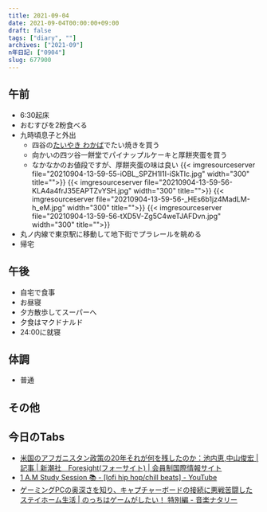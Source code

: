 ```yaml
---
title: 2021-09-04
date: 2021-09-04T00:00:00+09:00
draft: false
tags: ["diary", ""]
archives: ["2021-09"]
n年日記: ["0904"]
slug: 677900
---
```

## 午前
- 6:30起床
- おむすびを2粉食べる
- 九時頃息子と外出
  - 四谷の[たいやき わかば](http://www.246.ne.jp/~i-ozawa/)でたい焼きを買う
  - 向かいの四ツ谷一餅堂でパイナップルケーキと厚餅夾蛋を買う
  - なかなかのお値段ですが、厚餅夾蛋の味は良い
{{< imgresourceserver file="20210904-13-59-55-iOBL_SPZH1l1I-iSkTIc.jpg" width="300" title="">}}
{{< imgresourceserver file="20210904-13-59-56-KLA4a4frJ35EAPTZvYSH.jpg" width="300" title="">}}
{{< imgresourceserver file="20210904-13-59-56-_HEs6b1jz4MadLM-h_eM.jpg" width="300" title="">}}
{{< imgresourceserver file="20210904-13-59-56-tXD5V-Zg5C4weTJAFDvn.jpg" width="300" title="">}}
- 丸ノ内線で東京駅に移動して地下街でプラレールを眺める
- 帰宅
## 午後
- 自宅で食事
- お昼寝
- 夕方散歩してスーパーへ
- 夕食はマクドナルド
- 24:00に就寝
## 体調
- 普通
## その他
## 今日のTabs
- [米国のアフガニスタン政策の20年それが何を残したのか：池内恵,中山俊宏 | 記事 | 新潮社　Foresight(フォーサイト) | 会員制国際情報サイト](https://www.fsight.jp/articles/-/48229)
- [1 A.M Study Session 📚 - [lofi hip hop/chill beats] - YouTube](https://www.youtube.com/watch?v=lTRiuFIWV54&t=65s)
- [ゲーミングPCの奥深さを知り、キャプチャーボードの接続に悪戦苦闘したステイホーム生活 | のっちはゲームがしたい！ 特別編 - 音楽ナタリー](https://natalie.mu/music/column/393403)
